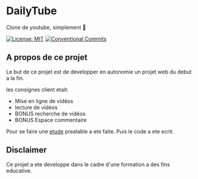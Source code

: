 # DailyTube

Clone de youtube, simplement 🙂

[![License: MIT](https://img.shields.io/badge/License-MIT-yellow.svg)](https://opensource.org/licenses/MIT)
[![Conventional Commits](https://img.shields.io/badge/Conventional%20Commits-1.0.0-%23FE5196?logo=conventionalcommits&logoColor=white)](https://conventionalcommits.org)

## A propos de ce projet

Le but de ce projet est de developper en autonomie un projet web du debut a la fin.

les consignes client etait:

- Mise en ligne de vidéos
- lecture de vidéos
- BONUS recherche de vidéos
- BONUS Espace commentaire

Pour se faire une [etude](preprod/README.md) prealable a ete faite.
Puis le code a ete ecrit.

## Disclaimer

Ce projet a ete developpe dans le cadre d'une formation a des fins educative.

